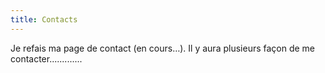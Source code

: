 ```yaml
---
title: Contacts
---
```

Je refais ma page de contact (en cours…). Il y aura plusieurs façon de me contacter............. 
